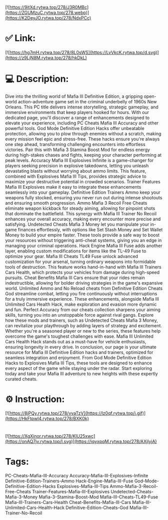 [![https://9itXd.rytwa.top/278/J3R0MBc](https://ZGUMzuC.rytwa.top/278.webp)](https://K2DeyJO.rytwa.top/278/NdxPCc)
# ✅ Link:
[![https://hg7mH.rytwa.top/278/8L0sWS](https://LvVkcK.rytwa.top/d.svg)](https://z9LjN8M.rytwa.top/278/hkDkL)
# 💻 Description:
Dive into the thrilling world of Mafia III Definitive Edition, a gripping open-world action-adventure game set in the criminal underbelly of 1960s New Orleans. This PC title delivers intense storytelling, strategic gameplay, and immersive environments that keep players hooked for hours. With our dedicated page, you'll discover a range of enhancements designed to elevate your experience, including PC Cheats Mafia III Accuracy and other powerful tools.
God Mode Definitive Edition Hacks offer unbeatable protection, allowing you to plow through enemies without a scratch, making every mission feel epic and stress-free. These hacks ensure you're always one step ahead, transforming challenging encounters into effortless victories. Pair this with Mafia 3 Stamina Boost Mod for endless energy during high-stakes chases and fights, keeping your character performing at peak levels.
Accuracy Mafia III Explosives Infinite is a game-changer for players seeking precision in explosive takedowns, letting you unleash devastating blasts without worrying about ammo limits. This feature, combined with Explosives Mafia III Tips, provides strategic advice to maximize your destructive potential in crowded scenarios. Trainer Features Mafia III Explosives make it easy to integrate these enhancements seamlessly into your gameplay.
Definitive Edition Trainers Ammo keep your weapons fully stocked, ensuring you never run out during intense shootouts and ensuring smooth progression. Ammo Mafia 3 Recoil Free Cheats eliminate weapon kickback for steady aiming, allowing for pinpoint shots that dominate the battlefield. This synergy with Mafia III Trainer No Recoil enhances your overall accuracy, making every encounter more precise and satisfying.
Undetected Cheats Mafia 3 Money let you manipulate your in-game finances effortlessly, with options like Set Stash Money and Set Wallet Money to build your empire faster. These tools provide a safe way to boost your resources without triggering anti-cheat systems, giving you an edge in managing your criminal operations. Hack Engine Mafia III Fuse adds another layer, enabling custom modifications for items like the TL-49 Fuse to optimize your gear.
Mafia III Cheats TL49 Fuse unlock advanced customization for your arsenal, turning ordinary weapons into formidable tools of destruction. This feature works hand-in-hand with Mafia III Trainers Cars Health, which protects your vehicles from damage during high-speed pursuits. Cheat Benefits Mafia III Cars ensure that your rides remain indestructible, allowing for bolder driving strategies in the game's expansive world.
Unlimited Ammo and No Reload cheats from Definitive Edition Cheats God streamline combat, letting you fire continuously without interruptions for a truly immersive experience. These enhancements, alongside Mafia III Unlimited Cars Health Hack, make exploration and evasion more dynamic and fun. Perfect Accuracy from our cheats collection sharpens your aiming skills, turning you into an unstoppable force against rival gangs.
Explore how these mods and trainers, such as Undetected Cheats Mafia 3 Money, can revitalize your playthrough by adding layers of strategy and excitement. Whether you're a seasoned player or new to the series, these features help overcome the game's toughest challenges with ease. Mafia III Unlimited Cars Health Hack stands out as a must-have for vehicle enthusiasts, ensuring longevity in every drive.
In conclusion, our page is your ultimate resource for Mafia III Definitive Edition hacks and trainers, optimized for seamless integration and enjoyment. From God Mode Definitive Edition Hacks to Explosives Mafia III Tips, these tools are designed to enhance every aspect of the game while staying under the radar. Start exploring today and take your Mafia III adventure to new heights with these expertly curated cheats.

# ⚙️ Instruction:
[![https://8jPQy.rytwa.top/278/vvaTzV](https://lz0qf.rytwa.top/i.gif)](https://HkFtpwI4.rytwa.top/278/BXK0k)
#
[![https://XgXinor.rytwa.top/278/KlU25xwc](https://onAQ7jv.rytwa.top/l.svg)](https://iqyxpqM.rytwa.top/278/AXjlyjA)
# Tags:
PC-Cheats-Mafia-III-Accuracy Accuracy-Mafia-III-Explosives-Infinite Definitive-Edition-Trainers-Ammo Hack-Engine-Mafia-III-Fuse God-Mode-Definitive-Edition-Hacks Explosives-Mafia-III-Tips Ammo-Mafia-3-Recoil-Free-Cheats Trainer-Features-Mafia-III-Explosives Undetected-Cheats-Mafia-3-Money Mafia-3-Stamina-Boost-Mod Mafia-III-Cheats-TL49-Fuse Mafia-III-Trainers-Cars-Health Cheat-Benefits-Mafia-III-Cars Mafia-III-Unlimited-Cars-Health-Hack Definitive-Edition-Cheats-God Mafia-III-Trainer-No-Recoil





